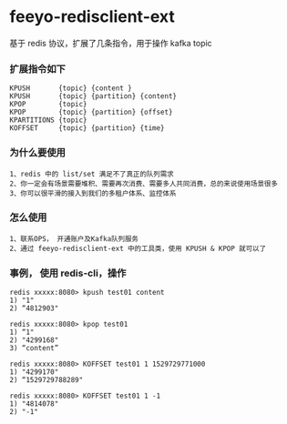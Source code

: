 # feeyo-redisclient-ext

基于 redis 协议，扩展了几条指令，用于操作 kafka topic

###  扩展指令如下
	KPUSH 		{topic} {content }
	KPUSH 		{topic} {partition} {content}
	KPOP 		{topic}
	KPOP 		{topic} {partition} {offset}
	KPARTITIONS {topic}	    	 				
	KOFFSET 	{topic} {partition} {time}	
	
### 为什么要使用
	1、redis 中的 list/set 满足不了真正的队列需求
	2、你一定会有场景需要堆积、需要再次消费、需要多人共同消费，总的来说使用场景很多
	3、你可以很平滑的接入到我们的多租户体系、监控体系

### 怎么使用
	1、联系OPS， 开通账户及Kafka队列服务
	2、通过 feeyo-redisclient-ext 中的工具类，使用 KPUSH & KPOP 就可以了
	
	
### 事例， 使用 redis-cli，操作
	redis xxxxx:8080> kpush test01 content
	1) "1"
	2) “4812903"
	
	redis xxxxx:8080> kpop test01
	1) “1" 
	2) "4299168"
	3) “content”

	redis xxxxx:8080> KOFFSET test01 1 1529729771000
	1) "4299170"
	2) “1529729788289"

	redis xxxxx:8080> KOFFSET test01 1 -1
	1) "4814078"
	2) "-1"
	
	
